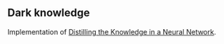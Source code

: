 ## Dark knowledge
Implementation of [Distilling the Knowledge in a Neural Network](https://arxiv.org/abs/1503.02531).
